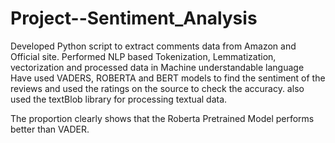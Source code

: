 # Project--Sentiment_Analysis

Developed Python script to extract comments data from Amazon and Official site. Performed NLP based Tokenization, Lemmatization, vectorization and processed data in Machine understandable language Have used VADERS, ROBERTA and BERT models to find the sentiment of the reviews and used the ratings on the source to check the accuracy. also used the textBlob library for processing textual data.

The proportion clearly shows that the Roberta Pretrained Model performs better than VADER.
